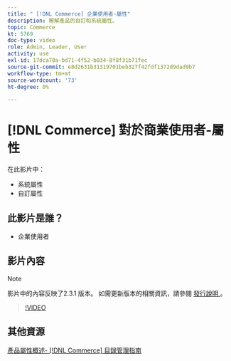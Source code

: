 ```yaml
---
title: " [!DNL Commerce] 企業使用者-屬性"
description: 瞭解產品的自訂和系統屬性。
topic: Commerce
kt: 5769
doc-type: video
role: Admin, Leader, User
activity: use
exl-id: 17dca70a-bd71-4f52-b034-8f8f31b71fec
source-git-commit: e8d2631b31319701beb327f42fdf1372d9dad9b7
workflow-type: tm+mt
source-wordcount: '73'
ht-degree: 0%

---
```


# [!DNL Commerce] 對於商業使用者-屬性

在此影片中：

- 系統屬性
- 自訂屬性

## 此影片是誰？

- 企業使用者

## 影片內容

>[!NOTE]
>
>影片中的內容反映了2.3.1 版本。 如需更新版本的相關資訊，請參閱 [ 發行說明 ](https://experienceleague.adobe.com/docs/commerce-operations/release/notes/overview.html) 。

>[!VIDEO](https://video.tv.adobe.com/v/35954?quality=12&learn=on)

## 其他資源

[產品屬性概述-  [!DNL Commerce]  目錄管理指南](https://experienceleague.adobe.com/docs/commerce-admin/catalog/product-attributes/product-attributes.html)
